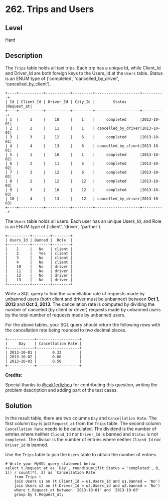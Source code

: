 # 262. Trips and Users
## Level
Hard

## Description
The `Trips` table holds all taxi trips. Each trip has a unique Id, while Client_Id and Driver_Id are both foreign keys to the Users_Id at the `Users` table. Status is an ENUM type of ('completed', 'cancelled_by_driver', 'cancelled_by_client').
```
+----+-----------+-----------+---------+--------------------+----------+
| Id | Client_Id | Driver_Id | City_Id |        Status      |Request_at|
+----+-----------+-----------+---------+--------------------+----------+
| 1  |     1     |    10     |    1    |     completed      |2013-10-01|
| 2  |     2     |    11     |    1    | cancelled_by_driver|2013-10-01|
| 3  |     3     |    12     |    6    |     completed      |2013-10-01|
| 4  |     4     |    13     |    6    | cancelled_by_client|2013-10-01|
| 5  |     1     |    10     |    1    |     completed      |2013-10-02|
| 6  |     2     |    11     |    6    |     completed      |2013-10-02|
| 7  |     3     |    12     |    6    |     completed      |2013-10-02|
| 8  |     2     |    12     |    12   |     completed      |2013-10-03|
| 9  |     3     |    10     |    12   |     completed      |2013-10-03| 
| 10 |     4     |    13     |    12   | cancelled_by_driver|2013-10-03|
+----+-----------+-----------+---------+--------------------+----------+
```
The `Users` table holds all users. Each user has an unique Users_Id, and Role is an ENUM type of ('client', 'driver', 'partner').
```
+----------+--------+--------+
| Users_Id | Banned |  Role  |
+----------+--------+--------+
|    1     |   No   | client |
|    2     |   Yes  | client |
|    3     |   No   | client |
|    4     |   No   | client |
|    10    |   No   | driver |
|    11    |   No   | driver |
|    12    |   No   | driver |
|    13    |   No   | driver |
+----------+--------+--------+
```
Write a SQL query to find the cancellation rate of requests made by unbanned users (both client and driver must be unbanned) between **Oct 1, 2013** and **Oct 3, 2013**. The cancellation rate is computed by dividing the number of canceled (by client or driver) requests made by unbanned users by the total number of requests made by unbanned users.

For the above tables, your SQL query should return the following rows with the cancellation rate being rounded to *two* decimal places.
```
+------------+-------------------+
|     Day    | Cancellation Rate |
+------------+-------------------+
| 2013-10-01 |       0.33        |
| 2013-10-02 |       0.00        |
| 2013-10-03 |       0.50        |
+------------+-------------------+
```
**Credits:**

Special thanks to [@cak1erlizhou](https://leetcode.com/discuss/user/cak1erlizhou) for contributing this question, writing the problem description and adding part of the test cases.

## Solution
In the result table, there are two columns `Day` and `Cancellation Rate`. The first column `Day` is just `Request_at` from the `Trips` table. The second column `Cancellation Rate` needs to be calculated. The dividend is the number of entries where neither `Cliend_Id` nor `Driver_Id` is banned and `Status` is not `completed`. The divisor is the number of entries where neither `Cliend_Id` nor `Driver_Id` is banned.

Use the `Trips` table to join the `Users` table to obtain the number of entries.
```
# Write your MySQL query statement below
select t.Request_at as `Day`, round(sum(if(t.Status = 'completed', 0, 1)) / count(*), 2) as `Cancellation Rate`
    from Trips t
    join Users u1 on (t.Client_Id = u1.Users_Id and u1.banned = 'No')
    join Users u2 on (t.Driver_Id = u2.Users_id and u2.banned = 'No')
    where t.Request_at between '2013-10-01' and '2013-10-03'
    group by t.Request_at;
```
